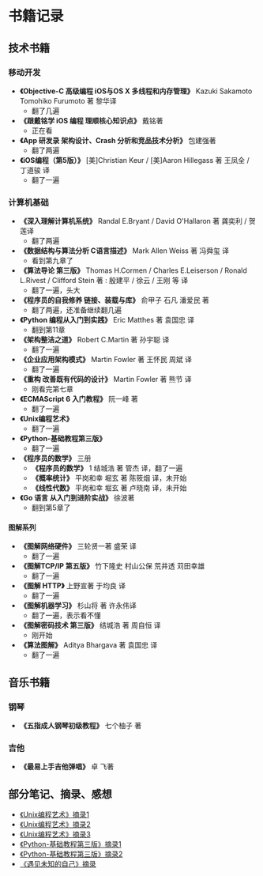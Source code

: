 # 书籍记录

## 技术书籍

### 移动开发
- **《Objective-C 高级编程 iOS与OS X 多线程和内存管理》**  Kazuki Sakamoto Tomohiko Furumoto 著 黎华译
    - 翻了几遍
- **《跟戴铭学 iOS 编程 理顺核心知识点》**  戴铭著
    - 正在看
- **《App 研发录 架构设计、Crash 分析和竞品技术分析》**  包建强著
    - 翻了两遍
- **《iOS编程（第5版）》**  [美]Christian Keur / [美]Aaron Hillegass 著  王凤全 / 丁道骏 译
    - 翻了一遍

### 计算机基础
- **《深入理解计算机系统》**  Randal E.Bryant / David O'Hallaron 著 龚奕利 / 贺莲译
    - 翻了两遍
- **《数据结构与算法分析 C语言描述》** Mark Allen Weiss 著 冯舜玺 译
    - 看到第九章了
- **《算法导论 第三版》** Thomas H.Cormen / Charles E.Leiserson / Ronald L.Rivest / Clifford Stein 著 : 殷建平 / 徐云 / 王刚 等 译
    - 翻了一遍，头大
- **《程序员的自我修养 链接、装载与库》**  俞甲子 石凡 潘爱民 著
    - 翻了两遍，还准备继续翻几遍
- **《Python 编程从入门到实践》** Eric Matthes 著 袁国忠 译
    - 翻到第11章
- **《架构整洁之道》**  Robert C.Martin 著 孙宇聪 译
    - 翻了一遍
- **《企业应用架构模式》**  Martin Fowler 著 王怀民 周斌 译
    - 翻了一遍
- **《重构 改善既有代码的设计》** Martin Fowler 著 熊节 译
    - 刚看完第七章
- **《ECMAScript 6 入门教程》** 阮一峰 著
    - 翻了一遍
- **《Unix编程艺术》** 
    - 翻了一遍
- **《Python-基础教程第三版》** 
    - 翻了一遍
- **《程序员的数学》** 三册
    - **《程序员的数学》** 1 结城浩 著 管杰 译，翻了一遍
    - **《概率统计》** 平岗和幸 堀玄 著 陈筱烟 译，未开始
    - **《线性代数》** 平岗和幸 堀玄 著 卢晓南 译，未开始
- **《Go 语言 从入门到进阶实战》**  徐波著
    - 翻到第5章了
#### 图解系列
- **《图解网络硬件》**  三轮贤一著 盛荣 译
    - 翻了一遍
- **《图解TCP/IP 第五版》** 竹下隆史 村山公保 荒井透 苅田幸雄
    - 翻了一遍
- **《图解 HTTP》**  上野宣著 于均良 译
    - 翻了一遍
- **《图解机器学习》** 杉山将 著 许永伟译
    - 翻了一遍，表示看不懂
- **《图解密码技术 第三版》** 结城浩 著 周自恒 译
    - 刚开始
- **《算法图解》** Aditya Bhargava 著 袁国忠 译
    - 翻了一遍


## 音乐书籍

### 钢琴
- **《五指成人钢琴初级教程》** 七个柚子 著

### 吉他
- **《最易上手吉他弹唱》** 卓 飞著



## 部分笔记、摘录、感想
- [《Unix编程艺术》摘录1](./articles/2019-01-15-《Unix编程艺术》摘录Part1.md)
- [《Unix编程艺术》摘录2](./articles/2019-01-20-《Unix编程艺术》摘录Part2.md)
- [《Unix编程艺术》摘录3](./articles/2019-01-31-《Unix编程艺术》摘录Part3.md)
- [《Python-基础教程第三版》摘录1](./articles/2019-02-19-《Python-基础教程第三版》摘录Part1.md)
- [《Python-基础教程第三版》摘录2](./articles/2019-04-04-《Python-基础教程第三版》摘录Part2.md)
- [《遇见未知的自己》摘录](./articles/2017-3-17-读《遇见未知的自己》摘录.md)